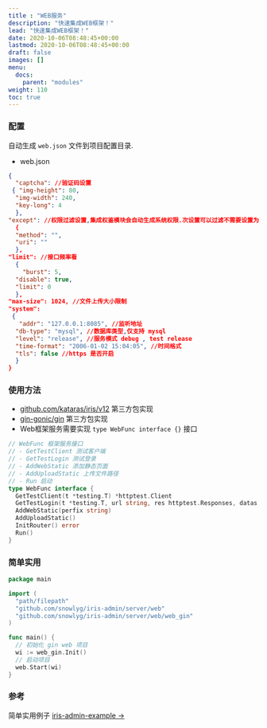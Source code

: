 ```yaml
---
title : "WEB服务"
description: "快速集成WEB框架！"
lead: "快速集成WEB框架！"
date: 2020-10-06T08:48:45+00:00
lastmod: 2020-10-06T08:48:45+00:00
draft: false
images: []
menu:
  docs:
    parent: "modules"
weight: 110
toc: true
---
```


### 配置

自动生成 `web.json` 文件到项目配置目录.

- web.json
  
```json
{
  "captcha": //验证码设置
 { "img-height": 80,
  "img-width": 240,
  "key-long": 4
  },
"except": //权限过滤设置,集成权鉴模块会自动生成系统权限.次设置可以过滤不需要设置为权限的路由
  {
  "method": "",
  "uri": ""
  },
"limit": //接口频率看
  {
    "burst": 5,
  "disable": true,
  "limit": 0
  },
"max-size": 1024, //文件上传大小限制
"system":
 { 
   "addr": "127.0.0.1:8085", //监听地址
  "db-type": "mysql", //数据库类型,仅支持 mysql
  "level": "release", //服务模式 debug , test release
  "time-format": "2006-01-02 15:04:05", //时间格式
  "tls": false //https 是否开启
  }
}
```

### 使用方法

- [github.com/kataras/iris/v12](https://github.com/kataras/iris) 第三方包实现
- [gin-gonic/gin](https://github.com/gin-gonic/gin) 第三方包实现
- Web框架服务需要实现 `type WebFunc interface {}`  接口
  
```go
// WebFunc 框架服务接口
// - GetTestClient 测试客户端
// - GetTestLogin 测试登录
// - AddWebStatic 添加静态页面
// - AddUploadStatic 上传文件路径
// - Run 启动
type WebFunc interface {
  GetTestClient(t *testing.T) *httptest.Client
  GetTestLogin(t *testing.T, url string, res httptest.Responses, datas ...interface{}) *httptest.Client
  AddWebStatic(perfix string)
  AddUploadStatic()
  InitRouter() error
  Run()
}
```

### 简单实用
  
```go
package main

import (
  "path/filepath"
  "github.com/snowlyg/iris-admin/server/web"
  "github.com/snowlyg/iris-admin/server/web/web_gin"
)

func main() {
  // 初始化 gin web 项目
  wi := web_gin.Init()
  // 启动项目
  web.Start(wi)
}
```

### 参考

简单实用例子 [iris-admin-example →](https://github.com/snowlyg/iris-admin-example)

